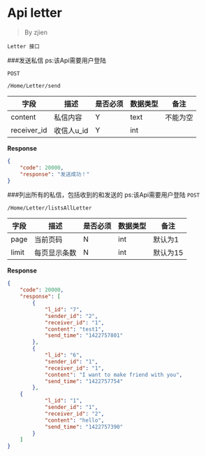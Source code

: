 Api letter
===
>By zjien

`Letter 接口`

###发送私信
ps:该Api需要用户登陆

`POST`

`/Home/Letter/send`

字段 | 描述 | 是否必须 | 数据类型 | 备注
--------------------- | ----------------- | ----------------- | ---------------------- | ------------------
content | 私信内容 | Y | text | 不能为空
receiver_id | 收信人u_id | Y | int |

**Response**
```json
{
    "code": 20000,
    "response": "发送成功！"
}
```



###列出所有的私信，包括收到的和发送的
ps:该Api需要用户登陆
`POST`

`/Home/Letter/listsAllLetter`

字段 | 描述 | 是否必须 | 数据类型 | 备注
--------------------- | ----------------- | ----------------- | ---------------------- | ------------------
page | 当前页码 | N | int | 默认为1
limit | 每页显示条数 | N | int | 默认为15

**Response**
```json
{
    "code": 20000,
    "response": [
        {
            "l_id": "7",
            "sender_id": "2",
            "receiver_id": "1",
            "content": "test1",
            "send_time": "1422757801"
        },
        {
            "l_id": "6",
            "sender_id": "1",
            "receiver_id": "1",
            "content": "I want to make friend with you",
            "send_time": "1422757754"
        },
	{
            "l_id": "1",
            "sender_id": "1",
            "receiver_id": "2",
            "content": "hello",
            "send_time": "1422757390"
        }
    ]
}
```
